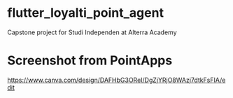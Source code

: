 # flutter_loyalti_point_agent

Capstone project for Studi Independen at Alterra Academy

# Screenshot from PointApps
https://www.canva.com/design/DAFHbG3OReI/DgZjYRjO8WAzj7dtkFsFIA/edit